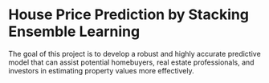 # House Price Prediction by Stacking Ensemble Learning
 The goal of this project is to develop a robust and highly accurate predictive model that can assist potential homebuyers, real estate professionals, and investors in estimating property values more effectively.
